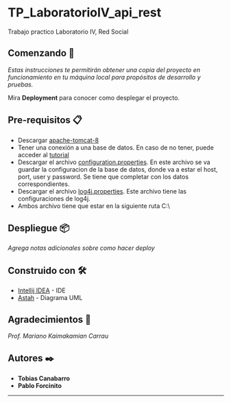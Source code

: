 # TP_LaboratorioIV_api_rest

Trabajo practico Laboratorio IV, Red Social

## Comenzando 🚀

_Estas instrucciones te permitirán obtener una copia del proyecto en funcionamiento en tu máquina local para propósitos de desarrollo y pruebas._

Mira **Deployment** para conocer como desplegar el proyecto.

## Pre-requisitos 📋

* Descargar [apache-tomcat-8](https://tomcat.apache.org/download-80.cgi)
* Tener una conexión a una base de datos. En caso de no tener, puede acceder al [tutorial](https://drive.google.com/file/d/17PrCJVVlS56VNvhAqAY0lzGB9NYZHOl0/view?usp=sharing)
* Descargar el archivo [configuration.properties](https://drive.google.com/file/d/1QDtoz8BY80FkCXNdQekGXZemHBeL8lIa/view?usp=sharing). En este archivo se va guardar la configuracion de la base de datos, donde va a estar el host, port, user y password. Se tiene que completar con los datos correspondientes.
* Descargar el archivo [log4j.properties](https://drive.google.com/file/d/1sVjhspU92Hd9j6XsGrso-pA9Hk1xIZ9C/view?usp=sharing). Este archivo tiene las configuraciones de log4j.
* Ambos archivo tiene que estar en la siguiente ruta C:\

## Despliegue 📦

_Agrega notas adicionales sobre como hacer deploy_

## Construido con 🛠️

* [Intellij IDEA](https://www.jetbrains.com/es-es/idea/) - IDE
* [Astah](https://astah.net/products/astah-community/) - Diagrama UML

## Agradecimientos 🚀

_Prof. Mariano Kaimakamian Carrau_

## Autores ✒️

* **Tobias Canabarro**
* **Pablo Forcinito** 
---


